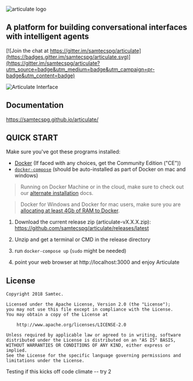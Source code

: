![articulate logo](./docs/img/articulate-logo.png)

## A platform for building conversational interfaces with intelligent agents

[![Join the chat at https://gitter.im/samtecspg/articulate](https://badges.gitter.im/samtecspg/articulate.svg)](https://gitter.im/samtecspg/articulate?utm_source=badge&utm_medium=badge&utm_campaign=pr-badge&utm_content=badge)

![Articulate Interface](./docs/img/main-ilus.png)

## Documentation

https://samtecspg.github.io/articulate/

## QUICK START

Make sure you've got these programs installed:

   * [Docker](https://docs.docker.com/engine/installation/) (If faced with any choices, get the Community Edition ("CE"))
   * [`docker-compose`](https://docs.docker.com/compose/install/) (should be auto-installed as part of Docker on mac and windows)
   
> Running on Docker Machine or in the cloud, make sure to check out our [alternate installation](https://samtecspg.github.io/articulate/getting_started/cloud-installation) docs.

> Docker for Windows and Docker for mac users, make sure you are [allocating at least 4Gb of RAM to Docker](https://docs.docker.com/docker-for-mac/#advanced).

1. Download the current release zip (articulate-vX.X.X.zip): https://github.com/samtecspg/articulate/releases/latest

2. Unzip and get a terminal or CMD in the release directory

3. run `docker-compose up` (`sudo` might be needed)

4. point your web browser at  http://localhost:3000 and enjoy Articulate

## License
```
Copyright 2018 Samtec.

Licensed under the Apache License, Version 2.0 (the "License");
you may not use this file except in compliance with the License.
You may obtain a copy of the License at

    http://www.apache.org/licenses/LICENSE-2.0

Unless required by applicable law or agreed to in writing, software
distributed under the License is distributed on an "AS IS" BASIS,
WITHOUT WARRANTIES OR CONDITIONS OF ANY KIND, either express or implied.
See the License for the specific language governing permissions and
limitations under the License.
```

Testing if this kicks off code climate -- try 2
